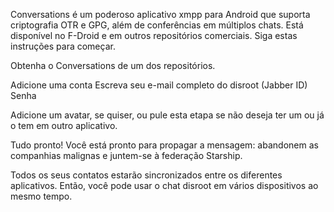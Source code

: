 Conversations é um poderoso aplicativo xmpp para Android que suporta criptografia OTR e GPG, além de conferências em múltiplos chats. Está disponível no F-Droid e em outros repositórios comerciais. 
Siga estas instruções para começar.

Obtenha o Conversations de um dos repositórios.

Adicione uma conta
        Escreva seu e-mail completo do disroot (Jabber ID)
        Senha

Adicione um avatar, se quiser, ou pule esta etapa se não deseja ter um ou já o tem em outro aplicativo.

Tudo pronto! Você está pronto para propagar a mensagem: abandonem as companhias malignas e juntem-se à federação Starship.

Todos os seus contatos estarão sincronizados entre os diferentes aplicativos. Então, você pode usar o chat disroot em vários dispositivos ao mesmo tempo.